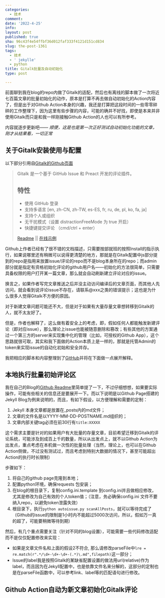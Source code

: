 ```yaml
---
categories:
  - 技术
comment: 
date: '2022-4-25'
info: 
layout: post
published: true
sha: 96c43f4e54ffbf36d012faf333f4121d151cd834
slug: the-post-1361
tags:
  - 技术
  - ' jekylle'
  - python
title: Gitalk批量及自动初始化
type: post

---
```



前面聊到我在blog的repo内做了Gitalk的适配，然后也有离线的脚本做了一次将近七百篇文章的批量初始化的动作，原本是打算不再去做自动初始化的Action内容了，但是出于对Github Action本身的兴趣，我还是打算把这段时间的一些零零碎碎的工作整理下，因为这里有些步骤的内容，可能的确并不好找，即使是本来并非使用Gitalk而只是和我一样刚接触Github Action的人也可以有所参考。

内容就逐步更新吧—— *顺便，这是也是第一次正好测试自动初始化功能的文章，刚才从结果看，一切正常*

## 关于Gitalk安装使用与配置
以下部分引用自[Gitalk的Github页面](https://github.com/gitalk/gitalk)
> Gitalk 是一个基于 GitHub Issue 和 Preact 开发的评论插件。
>
>## 特性
>
>- 使用 GitHub 登录
>- 支持多语言 [en, zh-CN, zh-TW, es-ES, fr, ru, de, pl, ko, fa, ja]
>- 支持个人或组织
>- 无干扰模式（设置 distractionFreeMode 为 true 开启）
>- 快捷键提交评论 （cmd/ctrl + enter）
>
>[Readme](https://github.com/gitalk/gitalk/blob/master/readme.md) ||
>[在线示例](https://gitalk.github.io)

Github上作者已经有了很不错的文档描述，只需要按部就班的按照Install的指示执行，如果说哪里还有稍微可以说得更清楚的地方，那就是在Gitalk配置中js部分提到的repo是指用来放置issue/评论的repo而不是blog本身所在的repo；而admin部分就是指定有资格初始化评论的github用户名——初始化的方法很简单，只需要具备权限的用户打开某一篇文章，那么就会自动刷新建立评论对应的issue。

换言之，如果作者写完文章推送之后并没主动访问编译后的文章页面，而其他人先访问，就会看到说评论issue不存在，请联系@xxx之类的错误提示；这也是为什么很多人觉得Gitalk不方便的原因。

对于新建文章问题可能还不大，但是对于如果有大量存量文章想转移到Gitalk的人，就不太友好了。

但是，作者也解释了，这么做有着安全上的考虑，即，假如任何人都能触发新建评论（即对应issue），那么理论上issue也能被随意删除和篡改；有些其他的方案通过一个第三方的server来实现集中化的管理（比如，可授权的Github App），这个思路就很可取，其实和我下面做的Action本质上是一样的，那就是托管Admin的token来实现issue的自动化初始和安全并存。

我把相应的脚本和内容整理到了[GitHub](https://github.com/shinemoon/GitalkAutoAction)并将在下面做一点展开解释。

## 本地执行批量初始评论区

我在自己的Blog的[Github Readme](https://shinemoon.github.io/the-post-838)里简单提了一下，不过仔细想想，如果要实际操作，可能有些相关的信息还是要展开一下。而以下说明是以Github Page搭建的Jekyll Blog为例来说明的，而且，有如下假设，以方便理解和需要的定制：

1. Jekyll 本身文章都是放置在_posts内的md文件；  
2. 文章的文件名是以YYYY-MM-DD-POSTNAME.md组织的；   
3. 文章内部关键tag必须在前30行有`title:XXXXX`

这个需求主要是针对的如果用户有大批量的存量文章，目前希望迁移到Gitalk的评论系统，可能涉及到成百上千的数量，所以从出发点上，就不以Github Action为出发点，重点考虑在本机做一次性的批量处理（当然，理论上，也可以在Github Action侧做，不过没有测试过，而且考虑到特别大数据的情况下，甚至可能超出Action的执行时长限制）

步骤如下：
1. 将自己的github page克隆到本地；
2. 配置python环境，确保requests 包安装；
3. 在blog的根目录下，复制config.ini.template 到config.ini并且做相应修改，尤其是修改为自己有效的个人token值；（注意，务必确保config.ini 文件不要纳入repo，以避免token泄露失效）
4. 根目录下，执行`python autoissue.py scanAllPosts`，就可以等待完成了（Github的issue的限制是1小时内不能超过5000次访问，所以，假如万一真的超了，可能要稍微等待到期）

然后，有几个重点需要关注（针对不同的blog设置），可能需要一些代码修改适配而不是仅仅配置修改来实现：
- 如果是文章文件名和上面的假设2不符合, 那么请修改parseFile中`lre = re.match(r".*/\d+-\d+-\d+-(.*)\.md",filepath)`这一部分；
- Issue的label我是按照Gitalk的某缺省配置设置的做法用url(relative)作为label，而且因为在Jekyll配置中，也是依靠文件名来分解的，这部分的定制也是在parseFile函数中，可以参考link、label等的匹配语句进行修改。



## Github Action自动为新文章初始化Gitalk评论

